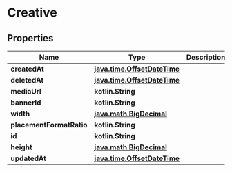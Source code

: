 
# Creative

## Properties
Name | Type | Description | Notes
------------ | ------------- | ------------- | -------------
**createdAt** | [**java.time.OffsetDateTime**](java.time.OffsetDateTime.md) |  | 
**deletedAt** | [**java.time.OffsetDateTime**](java.time.OffsetDateTime.md) |  | 
**mediaUrl** | **kotlin.String** |  | 
**bannerId** | **kotlin.String** |  | 
**width** | [**java.math.BigDecimal**](java.math.BigDecimal.md) |  | 
**placementFormatRatio** | **kotlin.String** |  | 
**id** | **kotlin.String** |  | 
**height** | [**java.math.BigDecimal**](java.math.BigDecimal.md) |  | 
**updatedAt** | [**java.time.OffsetDateTime**](java.time.OffsetDateTime.md) |  | 



